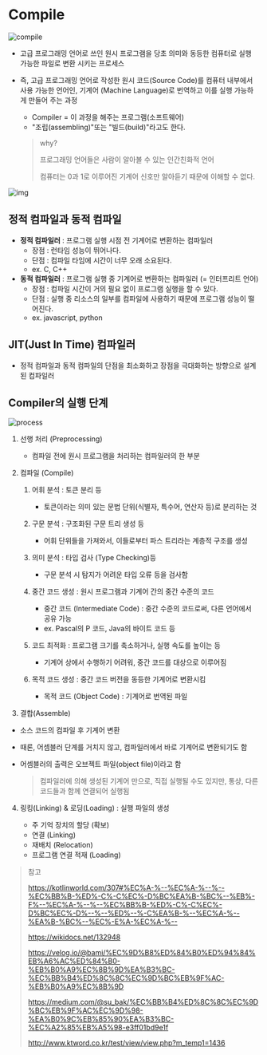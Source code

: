 # Compile

![compile](https://scaler.com/topics/images/mac-c-compiler.webp)

+ 고급 프로그래밍 언어로 쓰인 원시 프로그램을 당초 의미와 동등한 컴퓨터로 실행 가능한 파일로 변환 시키는 프로세스

+ 즉, 고급 프로그래밍 언어로 작성한 원시 코드(Source Code)를 컴퓨터 내부에서 사용 가능한 언어인, 기계어 (Machine Language)로 번역하고 이를 실행 가능하게 만들어 주는 과정

  + Compiler = 이 과정을 해주는 프로그램(소프트웨어)
  + "조립(assembling)"또는 "빌드(build)"라고도 한다.

  > why? 
  >
  > 프로그래밍 언어들은 사람이 알아볼 수 있는 인간친화적 언어
  >
  > 컴퓨터는 0과 1로 이루어진 기계어 신호만 알아듣기 때문에 이해할 수 없다. 

![img](https://miro.medium.com/max/640/1*Mc67XYaouCiOfPbL4QR5sQ.webp)

## 정적 컴파일과 동적 컴파일

+ **정적 컴파일러** : 프로그램 실행 시점 전 기계어로 변환하는 컴파일러
  + 장점 : 런타임 성능이 뛰어나다.
  + 단점 : 컴파일 타임에 시간이 너무 오래 소요된다.
  + ex. C, C++
+ **동적 컴파일러** : 프로그램 실행 중 기계어로 변환하는 컴파일러 (= 인터프리트 언어)
  + 장점 : 컴파일 시간이 거의 필요 없이 프로그램 실행을 할 수 있다.
  + 단점 : 실행 중 리소스의 일부를 컴파일에 사용하기 때문에 프로그램 성능이 떨어진다.
  + ex. javascript, python



## JIT(Just In Time) 컴파일러

+ 정적 컴파일과 동적 컴파일의 단점을 최소화하고 장점을 극대화하는 방향으로 설계된 컴파일러



## Compiler의 실행 단계

![process](https://s3.ap-south-1.amazonaws.com/s3.studytonight.com/tutorials/uploads/pictures/1621501647-71449.png)

1. 선행 처리 (Preprocessing)

   + 컴파일 전에 원시 프로그램을 처리하는 컴파일러의 한 부분

   

2. 컴파일 (Compile)

   1. 어휘 분석 : 토큰 분리 등
      + 토큰이라는 의미 있는 문법 단위(식별자, 특수어, 연산자 등)로 분리하는 것

   2. 구문 분석 : 구조화된 구문 트리 생성 등
      + 어휘 단위들을 가져와서, 이들로부터 파스 트리라는 계층적 구조를 생성
   3. 의미 분석 : 타입 검사 (Type Checking)등
      + 구문 분석 시 탐지가 어려운 타입 오류 등을 검사함

   4. 중간 코드 생성 : 원시 프로그램과 기계어 간의 중간 수준의 코드
      + 중간 코드 (Intermediate Code) : 중간 수준의 코드로써, 다른 언어에서 공유 가능
      + ex. Pascal의 P 코드, Java의 바이트 코드 등
   5. 코드 최적화 : 프로그램 크기를 축소하거나, 실행 속도를 높이는 등
      + 기계어 상에서 수행하기 어려워, 중간 코드를 대상으로 이루어짐
   6. 목적 코드 생성 : 중간 코드 버전을 동등한 기계어로 변환시킴
      + 목적 코드 (Object Code) : 기계어로 번역된 파일

   

3. 결합(Assemble)                            

  + 소스 코드의 컴파일 후 기계어 변환

  + 때론, 어셈블러 단계를 거치지 않고, 컴파일러에서 바로 기계어로 변환되기도 함

  + 어셈블러의 출력은 오브젝트 파일(object file)이라고 함

    > 컴파일러에 의해 생성된 기계어 만으로, 직접 실행될 수도 있지만,
    > 통상, 다른 코드들과 함께 연결되어 실행됨

    

4. 링킹(Linking) & 로딩(Loading) : 실행 파일의 생성

      + 주 기억 장치의 할당 (확보)
      + 연결 (Linking)
      + 재배치 (Relocation)
      + 프로그램 연결 적재 (Loading)







> 참고 
>
> https://kotlinworld.com/307#%EC%A-%--%EC%A-%--%--%EC%BB%B-%ED%-C%-C%EC%-D%BC%EA%B-%BC%--%EB%-F%--%EC%A-%--%--%EC%BB%B-%ED%-C%-C%EC%-D%BC%EC%-D%--%--%ED%--%-C%EA%B-%--%EC%A-%--%EA%B-%BC%--%EC%-E%A-%EC%A-%--
>
> https://wikidocs.net/132948
>
> https://velog.io/@bami/%EC%9D%B8%ED%84%B0%ED%94%84%EB%A6%AC%ED%84%B0-%EB%B0%A9%EC%8B%9D%EA%B3%BC-%EC%BB%B4%ED%8C%8C%EC%9D%BC%EB%9F%AC-%EB%B0%A9%EC%8B%9D
>
> https://medium.com/@su_bak/%EC%BB%B4%ED%8C%8C%EC%9D%BC%EB%9F%AC%EC%9D%98-%EA%B0%9C%EB%85%90%EA%B3%BC-%EC%A2%85%EB%A5%98-e3ff01bd9e1f
>
> http://www.ktword.co.kr/test/view/view.php?m_temp1=1436





